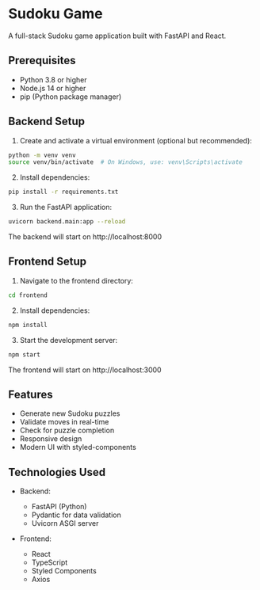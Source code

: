 # Sudoku Game

A full-stack Sudoku game application built with FastAPI and React.

## Prerequisites

- Python 3.8 or higher
- Node.js 14 or higher
- pip (Python package manager)

## Backend Setup

1. Create and activate a virtual environment (optional but recommended):
```bash
python -m venv venv
source venv/bin/activate  # On Windows, use: venv\Scripts\activate
```

2. Install dependencies:
```bash
pip install -r requirements.txt
```

3. Run the FastAPI application:
```bash
uvicorn backend.main:app --reload
```
The backend will start on http://localhost:8000

## Frontend Setup

1. Navigate to the frontend directory:
```bash
cd frontend
```

2. Install dependencies:
```bash
npm install
```

3. Start the development server:
```bash
npm start
```
The frontend will start on http://localhost:3000

## Features

- Generate new Sudoku puzzles
- Validate moves in real-time
- Check for puzzle completion
- Responsive design
- Modern UI with styled-components

## Technologies Used

- Backend:
  - FastAPI (Python)
  - Pydantic for data validation
  - Uvicorn ASGI server

- Frontend:
  - React
  - TypeScript
  - Styled Components
  - Axios 